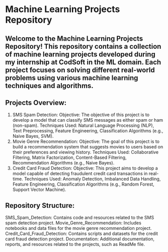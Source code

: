 # Machine Learning Projects Repository #
## Welcome to the Machine Learning Projects Repository! This repository contains a collection of machine learning projects developed during my internship at CodSoft in the ML domain. Each project focuses on solving different real-world problems using various machine learning techniques and algorithms.

## Projects Overview:
1. SMS Spam Detection:
Objective: The objective of this project is to develop a model that can classify SMS messages as either spam or ham (non-spam).
Techniques Used: Natural Language Processing (NLP), Text Preprocessing, Feature Engineering, Classification Algorithms (e.g., Naive Bayes, SVM).
2. Movie Genre Recommendation:
Objective: The goal of this project is to build a recommendation system that suggests movies to users based on their preferences and viewing history.
Techniques Used: Collaborative Filtering, Matrix Factorization, Content-Based Filtering, Recommendation Algorithms (e.g., Naive Bayes).
3. Credit Card Fraud Detection:
Objective: This project aims to develop a model capable of detecting fraudulent credit card transactions in real-time.
Techniques Used: Anomaly Detection, Imbalanced Data Handling, Feature Engineering, Classification Algorithms (e.g., Random Forest, Support Vector Machine).

## Repository Structure:
SMS_Spam_Detection: Contains code and resources related to the SMS spam detection project.
Movie_Genre_Recommendation: Includes notebooks and data files for the movie genre recommendation project.
Credit_Card_Fraud_Detection: Contains scripts and datasets for the credit card fraud detection project.
Documentation: Additional documentation, reports, and resources related to the projects, such as ReadMe file.
